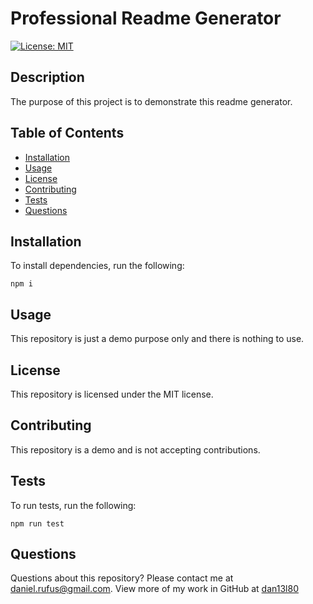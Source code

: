 # Professional Readme Generator

[![License: MIT](https://img.shields.io/badge/License-MIT-yellow.svg)](https://opensource.org/licenses/MIT)

## Description

The purpose of this project is to demonstrate this readme generator.

## Table of Contents

* [Installation](#installation)
* [Usage](#usage)
* [License](#license)
* [Contributing](#contributing)
* [Tests](#tests)
* [Questions](#questions)

## Installation

To install dependencies, run the following:

`
npm i
`

## Usage

This repository is just a demo purpose only and there is nothing to use.

## License

This repository is licensed under the MIT license.

## Contributing

This repository is a demo and is not accepting contributions.

## Tests

To run tests, run the following:

`
npm run test
`

## Questions

Questions about this repository? Please contact me at [daniel.rufus@gmail.com](mailto:daniel.rufus@gmail.com). View more of my work in GitHub at [dan13l80](https://github.com/dan13l80) 

